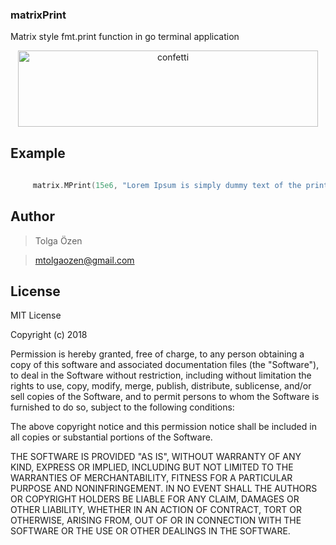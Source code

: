 ### matrixPrint
Matrix style fmt.print function in go terminal application

<p align="center">
<img src="https://user-images.githubusercontent.com/39353278/72459895-d5f29880-37dc-11ea-887a-ab090241cb1d.gif" alt="confetti" width="480" height="122">
</p>


## Example

```go
  
     matrix.MPrint(15e6, "Lorem Ipsum is simply dummy text of the printing and typesetting industry....")

```


## Author

>Tolga Özen

>mtolgaozen@gmail.com


## License

MIT License

Copyright (c) 2018 

Permission is hereby granted, free of charge, to any person obtaining a copy
of this software and associated documentation files (the "Software"), to deal
in the Software without restriction, including without limitation the rights
to use, copy, modify, merge, publish, distribute, sublicense, and/or sell
copies of the Software, and to permit persons to whom the Software is
furnished to do so, subject to the following conditions:

The above copyright notice and this permission notice shall be included in all
copies or substantial portions of the Software.

THE SOFTWARE IS PROVIDED "AS IS", WITHOUT WARRANTY OF ANY KIND, EXPRESS OR
IMPLIED, INCLUDING BUT NOT LIMITED TO THE WARRANTIES OF MERCHANTABILITY,
FITNESS FOR A PARTICULAR PURPOSE AND NONINFRINGEMENT. IN NO EVENT SHALL THE
AUTHORS OR COPYRIGHT HOLDERS BE LIABLE FOR ANY CLAIM, DAMAGES OR OTHER
LIABILITY, WHETHER IN AN ACTION OF CONTRACT, TORT OR OTHERWISE, ARISING FROM,
OUT OF OR IN CONNECTION WITH THE SOFTWARE OR THE USE OR OTHER DEALINGS IN THE
SOFTWARE.
